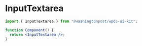 # InputTextarea

```jsx
import { InputTextarea } from "@washingtonpost/wpds-ui-kit";

function Component() {
  return <InputTextarea />;
}
```
